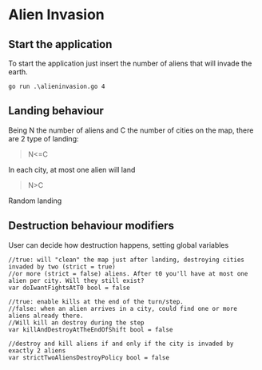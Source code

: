 # Alien Invasion
## Start the application
To start the application just insert the number of aliens that will invade the earth.
```
go run .\alieninvasion.go 4
```
## Landing behaviour
Being N the number of aliens and C the number of cities on the map, there are 2 type of landing:

>N<=C

In each city, at most one alien will land

>N>C

Random landing

## Destruction behaviour modifiers
User can decide how destruction happens, setting global variables
```
//true: will "clean" the map just after landing, destroying cities invaded by two (strict = true)
//or more (strict = false) aliens. After t0 you'll have at most one alien per city. Will they still exist?
var doIwantFightsAtT0 bool = false

//true: enable kills at the end of the turn/step.
//false: when an alien arrives in a city, could find one or more aliens already there.
//Will kill an destroy during the step
var killAndDestroyAtTheEndOfShift bool = false

//destroy and kill aliens if and only if the city is invaded by exactly 2 aliens
var strictTwoAliensDestroyPolicy bool = false
```